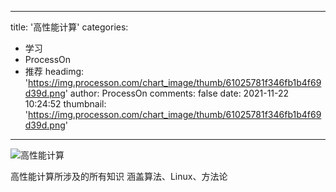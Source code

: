 
---
title: '高性能计算'
categories: 
 - 学习
 - ProcessOn
 - 推荐
headimg: 'https://img.processon.com/chart_image/thumb/61025781f346fb1b4f69d39d.png'
author: ProcessOn
comments: false
date: 2021-11-22 10:24:52
thumbnail: 'https://img.processon.com/chart_image/thumb/61025781f346fb1b4f69d39d.png'
---

<div>   
<img class="thumb" alt="高性能计算" src="https://img.processon.com/chart_image/thumb/61025781f346fb1b4f69d39d.png" referrerpolicy="no-referrer">
<p>高性能计算所涉及的所有知识
涵盖算法、Linux、方法论</p>  
</div>
            